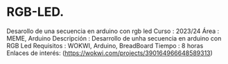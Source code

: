 # RGB-LED.
Desarollo de una secuencia en arduino con rgb led
Curso       : 2023/24
Área        : MEME, Arduino
Descripción : Desarrollo de unha secuencia en arduino con RGB Led
Requisitos  : WOKWI, Arduino, BreadBoard
Tiempo      : 8 horas
Enlaces de interés: (https://wokwi.com/projects/390164966648589313)
